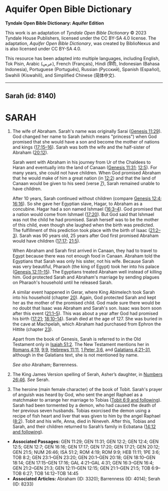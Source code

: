 # Aquifer Open Bible Dictionary

**Tyndale Open Bible Dictionary: Aquifer Edition**

This work is an adaptation of *Tyndale Open Bible Dictionary* © 2023 Tyndale House Publishers, licensed under the CC BY\-SA 4\.0 license. The adaptation, *Aquifer Open Bible Dictionary*, was created by BiblioNexus and is also licensed under CC BY\-SA 4\.0\.

This resource has been adapted into multiple languages, including English, Tok Pisin, Arabic (عربي), French (Français), Hindi (हिंदी), Indonesian (Bahasa Indonesia), Portuguese (Português), Russian (Русский), Spanish (Español), Swahili (Kiswahili), and Simplified Chinese (简体中文).



--------------------------------

## Sarah (id: 8140)

SARAH
=====

1. The wife of Abraham. Sarah's name was originally Sarai ([Genesis 11:29](https://ref.ly/Gen11:29)). God changed her name to Sarah (which means "princess") when God promised that she would have a son and become the mother of nations and kings ([17:15–16](https://ref.ly/Gen17:15-Gen17:16)). Sarah was both the wife and the half\-sister of Abraham ([20:12](https://ref.ly/Gen20:12)).

    Sarah went with Abraham in his journey from Ur of the Chaldees to Haran and eventually into the land of Canaan ([Genesis 11:31](https://ref.ly/Gen11:31); [12:5](https://ref.ly/Gen12:5)). For many years, she could not have children. When God promised Abraham that he would make of him a great nation (in [12:2](https://ref.ly/Gen12:2)) and that the land of Canaan would be given to his seed (verse [7](https://ref.ly/Gen12:7)), Sarah remained unable to have children.

    After 10 years, Sarah continued without children (compare [Genesis 12:4](https://ref.ly/Gen12:4); [16:16](https://ref.ly/Gen16:16)). So she gave her Egyptian slave, Hagar, to Abraham as a concubine. Hagar had a son named Ishmael ([16:3–4](https://ref.ly/Gen16:3-Gen16:4)). God promised that a nation would come from Ishmael ([17:20](https://ref.ly/Gen17:20)). But God said that Ishmael was not the child he had promised. Sarah herself was to be the mother of this child, even though she laughed when the birth was predicted. The fulfillment of this prediction took place with the birth of Isaac ([21:2–3](https://ref.ly/Gen21:2-Gen21:3)). Sarah was 90 years old, 25 years after God first promised Abraham would have children ([17:17](https://ref.ly/Gen17:17); [21:5](https://ref.ly/Gen21:5)).

    When Abraham and Sarah first arrived in Canaan, they had to travel to Egypt because there was not enough food in Canaan. Abraham told the Egyptians that Sarah was only his sister, not his wife. Because Sarah was very beautiful, Pharaoh (the king of Egypt) took her into his palace ([Genesis 12:11–15](https://ref.ly/Gen12:11-Gen12:15)). The Egyptians treated Abraham well instead of killing him. God protected Sarah and Abraham's marriage by sending plagues on Pharaoh's household until he released Sarah.

    A similar event happened in Gerar, where King Abimelech took Sarah into his household (chapter [20](https://ref.ly/Gen20:1-Gen20:18)). Again, God protected Sarah and kept her as the mother of the promised child. God made sure there would be no doubt that Isaac was Abraham and Sarah's son. Isaac was born soon after this event ([21:1–5](https://ref.ly/Gen21:1-Gen21:5)). This was about a year after God had promised his birth ([17:21](https://ref.ly/Gen17:21); [18:10–14](https://ref.ly/Gen18:10-Gen18:14)). Sarah died at the age of 127\. She was buried in the cave at Machpelah, which Abraham had purchased from Ephron the Hittite (chapter [23](https://ref.ly/Gen23:1-Gen23:20)).

    Apart from the book of Genesis, Sarah is referred to in the Old Testament only in [Isaiah 51:2](https://ref.ly/Isa51:2). The New Testament mentions her in [Romans 4:19](https://ref.ly/Rom4:19), [9:9](https://ref.ly/Rom9:9), [Hebrews 11:11](https://ref.ly/Heb11:11), [1 Peter 3:6](https://ref.ly/1Pet3:6), and [Galatians 4:21–31](https://ref.ly/Gal4:21-Gal4:31), although in the Galatians text, she is not mentioned by name.

    *See also* Abraham; Barrenness.

2. The King James Version spelling of Serah, Asher’s daughter, in [Numbers 26:46](https://ref.ly/Num26:46). *See* Serah.
3. The heroine (main female character) of the book of Tobit. Sarah's prayer of anguish was heard by God, who sent the angel Raphael as a matchmaker to arrange her marriage to Tobias ([Tobit 6:9 and following](https://ref.ly/Tob6:9-Tob6:27)). Sarah had been tormented by a demon, who had caused the death of her previous seven husbands. Tobias exorcised the demon using a recipe of fish heart and liver that was given to him by the angel Raphael ([8:2](https://ref.ly/Tob8:2)). Tobit and his wife, Anna, died in Nineveh. After this, Tobias and Sarah, and their children returned to Sarah’s family in Ecbatana ([14:12 and following](https://ref.ly/Tob14:12-Tob14:45)).

* **Associated Passages:** GEN 11:29; GEN 11:31; GEN 12:2; GEN 12:4; GEN 12:5; GEN 12:7; GEN 16:16; GEN 17:17; GEN 17:20; GEN 17:21; GEN 20:12; GEN 21:5; NUM 26:46; ISA 51:2; ROM 4:19; ROM 9:9; HEB 11:11; 1PE 3:6; TOB 8:2; GEN 23:1–GEN 23:20; GEN 20:1–GEN 20:18; GEN 18:10–GEN 18:14; GEN 17:15–GEN 17:16; GAL 4:21–GAL 4:31; GEN 16:3–GEN 16:4; GEN 21:2–GEN 21:3; GEN 12:11–GEN 12:15; GEN 21:1–GEN 21:5; TOB 6:9–TOB 6:27; TOB 14:12–TOB 14:45
* **Associated Articles:** Abraham (ID: 3320); Barrenness (ID: 4014); Serah (ID: 8233)

